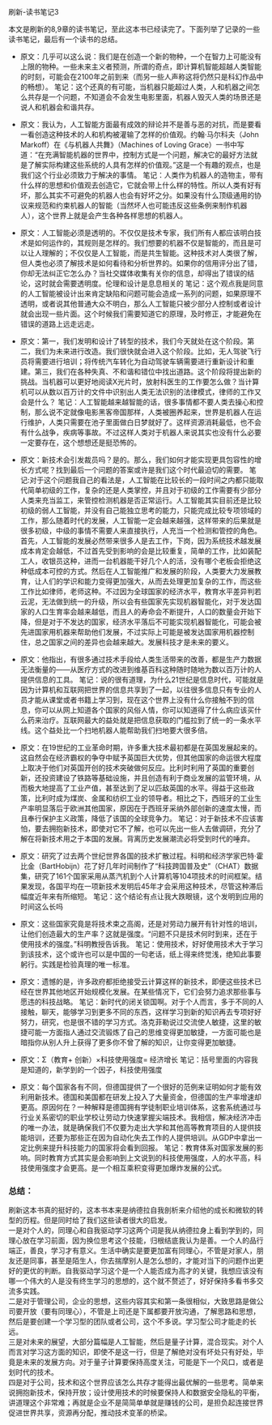 刷新-读书笔记3

本文是刷新的8,9章的读书笔记，至此这本书已经读完了。下面列举了记录的一些读书笔记，最后有一个读书的总结。

- 原文：几乎可以这么说：我们是在创造一个新的物种，一个在智力上可能没有上限的物种。一些未来主义者预测，所谓的奇点，即计算机智能超越人类智能的时刻，可能会在2100年之前到来（而另一些人声称这将仍然只是科幻作品中的畅想）。
笔记：这个还真的有可能，当机器只能超过人类，人和机器之间怎么共存是一个问题，不知道会不会发生电影里面，机器人毁灭人类的场景还是说人和机器会和谐共存。

- 原文：我认为，人工智能方面最有成效的辩论并不是善与恶的对抗，而是要看一看创造这种技术的人和机构被灌输了怎样的价值观。约翰·马尔科夫（John Markoff）在《与机器人共舞》（Machines of Loving Grace）一书中写道：“在充满智能机器的世界中，控制方式是一个问题，解决它的最好方法就是了解实际构建这些系统的人具有怎样的价值观。”这是一个有趣的观点，也是我们这个行业必须致力于解决的事情。
笔记：人类作为机器人的造物主，带有什么样的思想和价值观去创造它，它就会带上什么样的特性。所以人类有好有坏，那么其实不可避免的机器人也会有好坏之分。如果没有什么顶级通用的协议来规范和约束机器人的智能（当然坏人也可能违反这些条例来制作机器人），这个世界上就是会产生各种各样思想的机器人。

- 原文：人工智能必须是透明的。不仅仅是技术专家，我们所有人都应该明白技术是如何运作的，其规则是怎样的。我们想要的机器不仅是智能的，而且是可以让人理解的；不仅仅是人工智能，而是共生智能。这种技术对人类很了解，但人类也必须了解技术是如何看待和分析世界的。如果你的信用评分出了错，你却无法纠正它怎么办？当社交媒体收集有关你的信息，却得出了错误的结论，这时就会需要透明度。伦理和设计是息息相关的
笔记：这个观点我是同意的人工智能被设计出来肯定缺陷和问题可能会造成一系列的问题，如果原理不透明，或者说其他普通大众不明白，那么人工智能只被少部分人控制或者设计就会出现一些片面。这个时候我们需要知道它的原理，及时修正，才能避免在错误的道路上远走远走。

- 原文：第一，我们发明和设计了转型的技术，我们今天就处在这个阶段。第二，我们为未来进行改造。我们很快就会进入这个阶段。比如，无人驾驶飞行员将需要进行培训；将传统汽车转化为自动驾驶车辆需要进行重新设计和重建。第三，我们在各种失真、不和谐和错位中找出道路。这个阶段将提出新的挑战。当机器可以更好地阅读X光片时，放射科医生的工作要怎么做？当计算机可以从数以百万计的文件中识别出人类无法识别的法律模式，律师的工作又会是什么？
笔记：人工智能越来越智能的话，很多事情都不要人类去操心和控制，那么说不定就像电影黑客帝国那样，人类被圈养起来，世界是机器人在运行维护，人类只需要在池子里面做白日梦就好了。这样资源消耗最低，也不会有什么战争，疾病等事故。不过这样人类对于机器人来说其实也没有什么必要一定要存在，这个想想还是挺恐怖的。

- 原文：新技术会引发裁员吗？是的。那么，我们如何才能实现更具包容性的增长方式呢？找到最后一个问题的答案或许是我们这个时代最迫切的需要。
笔记:对于这个问题我自己的看法是，人工智能在比较长的一段时间之内都只能取代简单初级的工作，复杂的还是人类掌控，并且对于初级的工作需要有少部分人类来充当监工，来管控检测机器是否正常运行。人工智能其实目前还是比较初级的弱人工智能，并没有自己能独立思考的能力，只能完成比较专项领域的工作，那么随着时代的发展，人工智能一定会越来越强，这样带来的后果就是很多初级，中级的事情不需要人来直接执行，人充当一个检测和管控的角色。首先，人工智能的发展必然带来很多人是去工作，下岗，因为系统技术越发展成本肯定会越低，不过首先受到影响的会是比较重复，简单的工作，比如装配工人，收银员这种，进而一台机器能干好几个人的活，没有哪个老板会拒绝这种低成本可控的方式。然后在人工智能推广和发展的阶段，人类要大力发展教育，让人们的学识和能力变得更加强大，从而去处理更加复杂的工作，而这些工作比如律师，老师这种。不过因为全球国家的经济水平，教育水平差异判若云泥，无法做到统一的升级，所以会有些国家先实现机器智能化，对于发达国家的人口生育率会越来越低，而且人的寿命会不断提升，人口的数量会开始下降，但是对于不发达的国家，经济水平落后不可能实现机器智能化，可能会被先进国家用机器来帮助他们发展，不过实际上可能是被发达国家用机器控制住，总之国家之间的差异也会越来越大。发展科技才是未来的要义。

- 原文：他指出，有很多通过技术手段给人类生活带来的改善，都是生产力数据无法衡量的——从医疗方式的改进到维基百科这种随时随地为数以百万计的人提供信息的工具。
笔记：说的很有道理，为什么21世纪是信息时代，可能就是因为计算机和互联网把世界的信息共享到了一起，以往很多信息只有专业的人员才能从课堂或者书籍上学习到，现在这个世界上没有什么你接触不到的信息，你可以从网上知道各个国家的风俗人情，你可以知道得了什么病应该买什么药来治疗。互联网最大的益处就是把信息获取的门槛拉到了统一的一条水平线。这个益处比一个扫地机器人能帮助我们扫地要大很多倍。

- 原文：在19世纪的工业革命时期，许多重大技术最初都是在英国发展起来的。这自然会在经济霸权的争夺中赋予英国巨大优势，但其他国家的命运很大程度上取决于他们对英国开创的技术突破做何反应。比利时利用了英国的重要创新，还投资建设了铁路等基础设施，并且创造有利于商业发展的监管环境，从而极大地提高了工业产值，甚至达到了足以匹敌英国的水平。得益于这些政策，比利时成为煤炭、金属和纺织工业的领导者。相比之下，西班牙的工业生产率明显落后于欧洲其他国家，原因在于西班牙采纳外部创新的速度太慢，而且奉行保护主义政策，降低了该国的全球竞争力。
笔记：对于新技术不应该害怕，要去拥抱新技术，即使对它不了解，也可以先出一些人去做调研，充分了解在将新技术用之于本国的发展。背离历史发展潮流必将受到时代的唾弃。

- 原文：研究了过去两个世纪世界各国的技术扩散过程。科明和经济学家巴特·霍比金（BartHobijn）花了好几年时间制作了“科技跨国普及史”（CHAT）数据集，研究了161个国家采用从蒸汽机到个人计算机等104项技术的时间框架。结果发现，各国平均在一项新技术发明后45年才会采用这种技术，尽管这种滞后幅度近年来有所缩短。
笔记：这个结论有点让我大跌眼镜，这个发明到应用的时间这么长吗

- 原文：这些国家究竟是将技术束之高阁，还是对劳动力展开有针对性的培训，让他们创造最大的生产率？这就是强度。“问题不只是技术何时到来，还在于使用技术的强度。”科明教授告诉我。
笔记：使用技术，好好使用技术大于学习到该技术，这个或许也可以是中国的一句老话，纸上得来终觉浅，绝知此事要躬行。实践是检验真理的唯一标准。

- 原文：遗憾的是，许多政府都拒绝接受云计算这样的新技术，即便这些技术已经在世界其他地区开始规模化发展。在某些情况下，它们会努力追求那些事与愿违的科技战略。
笔记：新时代的闭关锁国啊。对于个人而言，多于不同的人接触，聊天，能够学习到更多不同的东西，这样学习到新的知识再去专项好好努力，研究，也是很不错的学习方式。洛克菲勒说过交流使人敏捷，这里的敏捷可能一方面指人通过交流锻炼了自己的思维变得更加敏捷，一方面可能也是暗指你从别人升上获得了更多你不曾了解的知识，让你变得更加敏捷。


- 原文：Σ（教育+ 创新）×科技使用强度= 经济增长
笔记：括号里面的内容我是知道的，新学到的一个因子，科技使用强度

- 原文：每个国家各有不同，但德国提供了一个很好的范例来证明如何才能有效利用新技术。德国和美国都在研发上投入了大量资金，但德国的生产率增速却更高。原因何在？一种解释是德国拥有学徒制职业培训体系，这套系统通过与行业关系密切的职业学校让劳动力快速掌握尖端技术。我相信，解决经济冲击的唯一办法，就是确保我们不仅要为走出大学和其他高等教育项目的人提供技能培训，还要为那些正在因为自动化失去工作的人提供培训。从GDP中拿出一定比例来提升科技能力的国家将会看到回报。
笔记：教育体系对国家发展的影响。同时教育方式其实是会影响到上文说到的科技使用强度，人的水平高，科技使用强度才会更高。是一个相互乘积变得更加爆炸发展的公式。

### 总结：
刷新这本书真的挺好的，这本书本来是纳德拉自我剖析来介绍他的成长和微软的转型的历程。但是同时给了我们这些读者很大的启发。  
一是对个人的，同理心和自我驱动学习这两个词是我从纳德拉身上看到学到的，同理心放在学习前面，因为换位思考这个技能，归根结底我认为是善。一个人的品行端正，善良，学习才有意义。生活中确实是要更加富有同理心，不管是对家人，朋友还是同事，甚至是陌生人，你去揣摩别人是怎么想的，才能对当下的问题作出更好的更优的判断。自我驱动学习这个是一个人能否成为高才的关键，我想应该没有哪一个伟大的人是没有终生学习的思想的，这个就不赘述了，好好保持多看书多交流多实践。  
二是对于管理公司，企业的思想，这些内容其实和第一条很相似，大致思路是做公司要开放（要有同理心），不管是上司还是下属都要开放沟通，了解思路和思想，然后是要创建一个学习型的团队或者公司，这个不多说。学习型公司才能走的长远。  
三是对未来的展望，大部分篇幅是人工智能，然后是量子计算，混合现实。对个人而言对学习这方面的知识，即使不是这一行，但是了解绝对没有坏处只有好处，毕竟是未来的发展方向。对于量子计算要保持高度关注，可能是下一个风口，或者是划时代的技术。  
四是对于公司，技术和这个世界应该怎么共存才能得出最优解的一些思考。简单来说拥抱新技术，保持开放；设计使用技术的时候要保持人和数据安全隐私的平衡，讲道理这个非常难；再就是企业不是简简单单就是赚钱的公司，是担负起连接世界促进世界共享，资源再分配，推动技术变革的桥梁。
